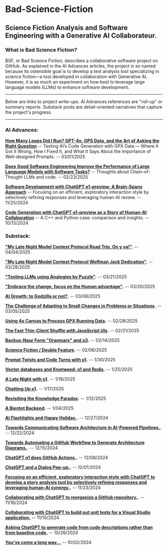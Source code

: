 # Bad-Science-Fiction

## Science Fiction Analysis and Software Engineering with a Generative AI Collaborateur.

### What is Bad Science Fiction?
BSF, or Bad Science Fiction, describes a collaborative software project on GitHub. As explained in the AI Advances articles, the project is so named because its ostensible goal is to develop a text analysis tool specializing in science fiction—a tool developed in collaboration with Generative AI. However, it is as much an experiment on how best to leverage large language models (LLMs) to enhance software development.

***
Below are links to project write-ups. AI Advances references are "roll-up" or summary reports. Substack posts are detail-oriented narratives that capture the project's progress.
***
### AI Advances:

**[How Many Loops Did I Run? GPT-4o, GPS Data, and the Art of Asking the Right Question](https://medium.com/ai-advances/how-many-loops-did-i-run-gpt-4o-canvas-gps-data-and-asking-the-right-question-d024667738d8)**
-- Testing AI’s Code Generation with GPX Data — Where It Got It Wrong, How I Fixed It, and What It Says About the Importance of Well-designed Prompts.
-- 03/01/2025

**[Does Good Software Engineering Improve the Performance of Large Language Models with Software Tasks?](https://medium.com/ai-advances/does-good-software-engineering-improve-the-performance-of-large-language-models-with-software-tasks-e31c0e3626a1)**
-- Thoughts about Chain-of-Thought LLMs and code.
-- 02/23/2025

**[Software Development with ChatGPT o1-preview: A Brain-Spans Approach](https://medium.com/ai-advances/software-development-with-chatgpt-o1-preview-a-brain-spans-approach-99d6142d7193)**
-- Focusing on an efficient, exploratory interaction style by selectively refining responses and leveraging human-AI review.
-- 11/25/2024


**[Code Generation with ChatGPT o1-preview as a Story of Human-AI Collaboration](https://medium.com/ai-advances/code-generation-with-chatgpt-o1-preview-as-a-story-of-human-ai-collaboration-c80ecd9737ec)**
-- A C++ and Python case: comparison and insights.
-- 10/13/2024

### Substack:

**["My Late Night Model Context Protocol Road Trip, On y va!"](https://natecombs.substack.com/p/my-late-night-model-context-protocol-732).**
-- 04/04/2025

**["My Late Night Model Context Protocol Wolfman Jack Dedication"](https://natecombs.substack.com/p/my-late-night-model-context-protocol).**
-- 03/28/2025

**["Testing LLMs using Analogies by Puzzle"](https://natecombs.substack.com/p/testing-llms-using-analogies-by-puzzle).**
-- 03/21/2025

**["Embrace the change, focus on the Human advantage"](https://natecombs.substack.com/p/embrace-the-change-focus-on-the-human).**
-- 03/20/2025

**[AI Growth: to Godzilla or not?](https://natecombs.substack.com/p/ai-growth-to-godzilla-or-not).**
-- 03/08/2025

**[The Challenge of Adapting to Small Changes in Problems or Situations](https://natecombs.substack.com/p/the-challenge-of-adapting-to-small).**
-- 03/05/2025

**[Using 4o Canvas to Process GPX Running Data](https://natecombs.substack.com/p/using-4o-canvas-to-process-gpx-running).**
-- 02/28/2025

**[The Fast Thin-Client Shuffle with JavaScript UIs](https://natecombs.substack.com/p/the-fast-thin-client-shuffle-with).**
-- 02/21/2025

**[Backus-Naur Form "Granmars" and o3](https://natecombs.substack.com/p/backus-naur-form-granmars-and-o3).**
-- 02/14/2025

**[Science Fiction / Double Feature](https://natecombs.substack.com/p/science-fiction-double-feature).**
-- 02/06/2025

**[Prompt Twists and Code Turns with o1](https://natecombs.substack.com/p/prompt-twists-and-code-turns-with).**
-- 1/30/2025

**[Vector databases and Knotweed: o1 and Redis](https://natecombs.substack.com/p/vector-databases-and-knotweed-o1).**
-- 1/25/2025

**[A Late Night with o1](https://natecombs.substack.com/p/a-late-night-with-o1).**
-- 1/19/2025

**[Chatting Up o1](https://natecombs.substack.com/p/chatting-up-o1).**
-- 1/17/2025

**[Revisiting the Knowledge Paradox](https://natecombs.substack.com/p/revisiting-the-knowledge-paradox).**
-- 1/12/2025

**[A Bientot Backend](https://natecombs.substack.com/p/a-bientot-backend).**
-- 1/04/2025

**[AI Flashlights and Happy Holiday.](https://natecombs.substack.com/p/ai-flashlights-and-happy-holiday).**
-- 12/27/2024

**[Towards Communicating Software Architecture in AI-Powered Pipelines.](https://natecombs.substack.com/p/towards-communicating-software-architecture).**
-- 12/22/2024

**[Towards Automating a GitHub Workflow to Generate Architecture Diagrams.](https://natecombs.substack.com/p/towards-automating-a-github-workflow).**
-- 12/15/2024

**[ChatGPT o1 does GitHub Actions.](https://natecombs.substack.com/p/chatgpt-o1-does-github-actions).**
-- 12/08/2024

**[ChatGPT and a Dialog Pop-up.](https://natecombs.substack.com/p/chatgpt-and-a-dialog-pop-up).**
-- 12/01/2024

**[Focusing on an efficient, exploratory interaction style with ChatGPT to develop a story analysis tool by selectively refining responses and leveraging human-AI synergy.](https://natecombs.substack.com/p/software-development-with-chatgpt-d2c).**
-- 11/23/2024

**[Collaborating with ChatGPT to reorganize a GitHub repository.](https://natecombs.substack.com/p/software-development-with-chatgpt-6d4).**
-- 11/16/2024

**[Collaborating with ChatGPT to build out unit tests for a Visual Studio application.](https://natecombs.substack.com/p/software-development-with-chatgpt)**
-- 11/10/2024

**[Asking ChatGPT to generate code from code descriptions rather than from baseline code.](https://substack.com/home/post/p-150756144)**
-- 10/26/2024

**[You've come a long way...](https://natecombs.substack.com/p/thoughts-about-chatgpt-o1-preview)**
-- 10/02/2024




